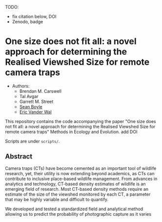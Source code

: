 TODO:

- fix citation below, DOI
- Zenodo, badge

# One size does not fit all: a novel approach for determining the Realised Viewshed Size for remote camera traps

- Authors:
     - Brendan M. Carswell
     - Tal Avgar
     - Garrett M. Street
     - [Sean Boyle](https://sites.google.com/prod/view/seanboylephd)
     - [Eric Vander Wal](https://weel.gitlab.io/)


This repository contains the code accompanying the paper "One size does not fit all: a novel approach for determining the Realised Viewshed Size for remote camera traps" Methods in Ecology and Evolution. add DOI 

Scripts are under `scripts/`.

## Abstract

Camera traps (CTs) have become cemented as an important tool of wildlife research, yet, their utility is now extending beyond academics, as CTs can contribute to inclusive place-based wildlife management. From advances in analytics and technology, CT-based density estimates of wildlife is an emerging field of research. Most CT-based density methods require an estimate of the size of the viewshed monitored by each CT, a parameter that may be highly variable and difficult to quantify.

We developed and tested a standardized field and analytical method allowing us to predict the probability of photographic capture as it varies within CT viewshed. We investigated how capture probability changes due to environmental influences  (vegetation structure, ambient temperature, speed of subject, time of day), in addition to internal factors from CTs themselves (sensitivity settings, number of photos taken, and CT brand). We then summarize these spatial capture probability kernels into a Realised Viewshed Size (RVS)—the capture-probability corrected size of a CTs viewshed for use in the denominator of photograph-based Random Encounter Staying Time (REST) or Time in Front of Camera (TIFC) estimators.

We found that RVS values are heavily influenced by location-specific environmental factors (vegetation structure), technological delays associated with CTs themselves,  (refractory period), and internal CT settings. RVS values computed using our methodology are substantially smaller than viewshed sizes reported values in the literature. 

Imprecision surrounding CT viewshed areas propagate bias when implementing CT-based density estimators. Our method can change how practitioners consider photographs for use in CT density estimators thus increasing the reliability of CT-based density estimation, and contributing to more accessible wildlife management practices.




